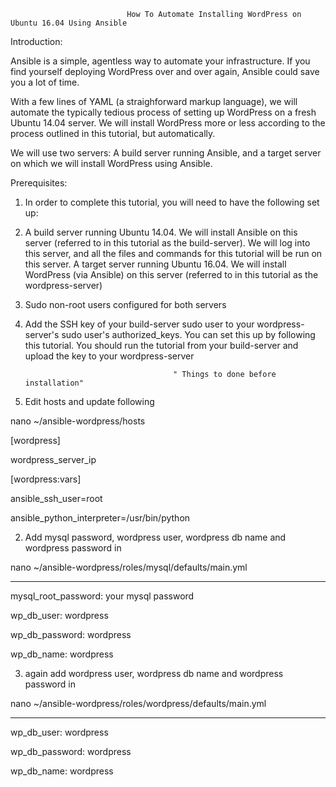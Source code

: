                               How To Automate Installing WordPress on Ubuntu 16.04 Using Ansible

Introduction:

Ansible is a simple, agentless way to automate your infrastructure. If you find yourself deploying WordPress over and over again, Ansible could save you a lot of time.

With a few lines of YAML (a straighforward markup language), we will automate the typically tedious process of setting up WordPress on a fresh Ubuntu 14.04 server. We will install WordPress more or less according to the process outlined in this tutorial, but automatically.

We will use two servers: A build server running Ansible, and a target server on which we will install WordPress using Ansible.

Prerequisites:

1) In order to complete this tutorial, you will need to have the following set up:

2) A build server running Ubuntu 14.04. We will install Ansible on this server (referred to in this tutorial as the build-server). We will log into this server, and all the files and commands for this tutorial will be run on this server. A target server running Ubuntu 16.04. We will install WordPress (via Ansible) on this server (referred to in this tutorial as the wordpress-server)

3) Sudo non-root users configured for both servers

4) Add the SSH key of your build-server sudo user to your wordpress-server's sudo user's authorized_keys. You can set this up by following this tutorial. You should run the tutorial from your build-server and upload the key to your wordpress-server

                                        " Things to done before installation"

1) Edit hosts and update following

nano ~/ansible-wordpress/hosts

[wordpress]

wordpress_server_ip 

[wordpress:vars]

ansible_ssh_user=root

ansible_python_interpreter=/usr/bin/python  


2) Add mysql password, wordpress user, wordpress db name and wordpress password in 

nano ~/ansible-wordpress/roles/mysql/defaults/main.yml

---
mysql_root_password: your mysql password

wp_db_user: wordpress

wp_db_password: wordpress

wp_db_name: wordpress


3) again add wordpress user, wordpress db name and wordpress password in

nano ~/ansible-wordpress/roles/wordpress/defaults/main.yml

---
wp_db_user: wordpress

wp_db_password: wordpress

wp_db_name: wordpress
